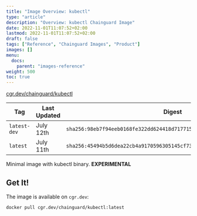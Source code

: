 ```yaml
---
title: "Image Overview: kubectl"
type: "article"
description: "Overview: kubectl Chainguard Image"
date: 2022-11-01T11:07:52+02:00
lastmod: 2022-11-01T11:07:52+02:00
draft: false
tags: ["Reference", "Chainguard Images", "Product"]
images: []
menu:
  docs:
    parent: "images-reference"
weight: 500
toc: true
---
```


[cgr.dev/chainguard/kubectl](https://github.com/chainguard-images/images/tree/main/images/kubectl)

| Tag          | Last Updated | Digest                                                                    |
|--------------|--------------|---------------------------------------------------------------------------|
| `latest-dev` | July 12th    | `sha256:98eb7f94eeb0168fe322dd624418d717715c06fbaae7a090b8e63674052f96fe` |
| `latest`     | July 11th    | `sha256:45494b5d6dea22cb4a9170596305145cf73f75a37211de5212d5777befb4221e` |



Minimal image with kubectl binary. **EXPERIMENTAL**

## Get It!

The image is available on `cgr.dev`:

```
docker pull cgr.dev/chainguard/kubectl:latest
```
